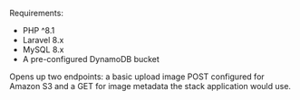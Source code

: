 Requirements: 
- PHP ^8.1
- Laravel 8.x
- MySQL 8.x
- A pre-configured DynamoDB bucket

Opens up two endpoints: a basic upload image POST configured for Amazon S3 and a GET for image metadata the stack application would use.
